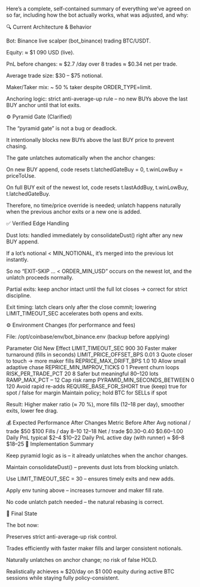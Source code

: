 Here’s a complete, self-contained summary of everything we’ve agreed on so far, including how the bot actually works, what was adjusted, and why:

🔍 Current Architecture & Behavior

Bot: Binance live scalper (bot_binance) trading BTC/USDT.

Equity: ≈ $1 090 USD (live).

PnL before changes: ≈ $2.7 /day over 8 trades ≈ $0.34 net per trade.

Average trade size: $30 – $75 notional.

Maker/Taker mix: ~ 50 % taker despite ORDER_TYPE=limit.

Anchoring logic: strict anti-average-up rule – no new BUYs above the last BUY anchor until that lot exits.

⚙️ Pyramid Gate (Clarified)

The “pyramid gate” is not a bug or deadlock.

It intentionally blocks new BUYs above the last BUY price to prevent chasing.

The gate unlatches automatically when the anchor changes:

On new BUY append, code resets
t.latchedGateBuy = 0, t.winLowBuy = priceToUse.

On full BUY exit of the newest lot, code resets
t.lastAddBuy, t.winLowBuy, t.latchedGateBuy.

Therefore, no time/price override is needed; unlatch happens naturally when the previous anchor exits or a new one is added.

✅ Verified Edge Handling

Dust lots: handled immediately by consolidateDust() right after any new BUY append.

If a lot’s notional < MIN_NOTIONAL, it’s merged into the previous lot instantly.

So no “EXIT-SKIP … < ORDER_MIN_USD” occurs on the newest lot, and the unlatch proceeds normally.

Partial exits: keep anchor intact until the full lot closes → correct for strict discipline.

Exit timing: latch clears only after the close commit; lowering LIMIT_TIMEOUT_SEC accelerates both opens and exits.

⚙️ Environment Changes (for performance and fees)

File: /opt/coinbase/env/bot_binance.env
(backup before applying)

Parameter	Old	New	Effect
LIMIT_TIMEOUT_SEC	900	30	Faster maker turnaround (fills in seconds)
LIMIT_PRICE_OFFSET_BPS	0.01	3	Quote closer to touch → more maker fills
REPRICE_MAX_DRIFT_BPS	1.0	10	Allow small adaptive chase
REPRICE_MIN_IMPROV_TICKS	0	1	Prevent churn loops
RISK_PER_TRADE_PCT	20	8	Safer but meaningful $80–$120 lots
RAMP_MAX_PCT	–	12	Cap risk ramp
PYRAMID_MIN_SECONDS_BETWEEN	0	120	Avoid rapid re-adds
REQUIRE_BASE_FOR_SHORT	true (keep)	true for spot / false for margin	Maintain policy; hold BTC for SELLs if spot

Result: Higher maker ratio (≈ 70 %), more fills (12–18 per day), smoother exits, lower fee drag.

💰 Expected Performance After Changes
Metric	Before	After
Avg notional / trade	$50	$100
Fills / day	8–10	12–18
Net / trade	$0.30–0.40	$0.60–1.00
Daily PnL typical	$2–4	$10–22
Daily PnL active day (with runner)	≈ $6–8	$18–25
🧠 Implementation Summary

Keep pyramid logic as is – it already unlatches when the anchor changes.

Maintain consolidateDust() – prevents dust lots from blocking unlatch.

Use LIMIT_TIMEOUT_SEC = 30 – ensures timely exits and new adds.

Apply env tuning above – increases turnover and maker fill rate.

No code unlatch patch needed – the natural rebasing is correct.

🎯 Final State

The bot now:

Preserves strict anti-average-up risk control.

Trades efficiently with faster maker fills and larger consistent notionals.

Naturally unlatches on anchor change; no risk of false HOLD.

Realistically achieves ≈ $20/day on $1 000 equity during active BTC sessions while staying fully policy-consistent.